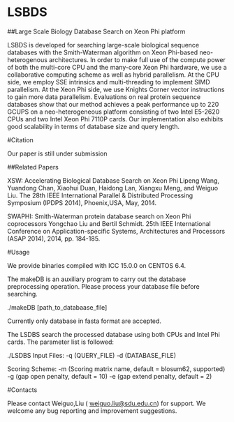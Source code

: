 # LSBDS
##Large Scale Biology Database Search on Xeon Phi platform

LSBDS is developed for searching large-scale biological sequence databases with the Smith-Waterman algorithm on Xeon Phi-based neo-heterogenous architectures. In order to make full use of the compute power of both the multi-core CPU and the many-core Xeon Phi hardware, we use a collaborative computing scheme as well as hybrid parallelism. At the CPU side, we employ SSE intrinsics and multi-threading to implement SIMD parallelism. At the Xeon Phi side, we use Knights Corner vector instructions to gain more data parallelism. Evaluations on real protein sequence databases show that our method achieves a peak performance up to 220 GCUPS on a neo-heterogeneous platform consisting of two Intel E5-2620 CPUs and two Intel Xeon Phi 7110P cards. Our implementation also exhibits good scalability in terms of database size and query length.

#Citation

Our paper is still under submission

##Related Papers

XSW: Accelerating Biological Database Search on Xeon Phi
Lipeng Wang, Yuandong Chan, Xiaohui Duan, Haidong Lan, Xiangxu Meng, and Weiguo Liu.
The 28th IEEE International Parallel & Distributed Processing Symposium (IPDPS 2014), Phoenix,USA, May, 2014.

SWAPHI: Smith-Waterman protein database search on Xeon Phi coprocessors
Yongchao Liu and Bertil Schmidt. 25th IEEE International Conference on Application-specific Systems, Architectures and Processors (ASAP 2014), 2014, pp. 184-185.

#Usage

We provide binaries compiled with ICC 15.0.0 on CENTOS 6.4.

The makeDB is an auxiliary program to carry out the database preprocessing operation. Please process your database file before searching.

./makeDB [path_to_databaase_file]

Currently only database in fasta format are accepted.

The LSDBS search the processed database using both CPUs and Intel Phi cards.
The parameter list is followed:

./LSDBS 
Input Files:
-q <str> (QUERY_FILE) 
-d (DATABASE_FILE)

Scoring Scheme:
-m <str> (Scoring matrix name, default = blosum62, supported)
-g <int> (gap open penalty, default = 10)
-e <int> (gap extend penalty, default = 2)

#Contacts

Please contact Weiguo,Liu ( weiguo.liu@sdu.edu.cn) for support. We welcome any bug reporting and improvement suggestions.
